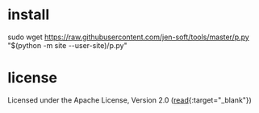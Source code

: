 # install 
sudo wget https://raw.githubusercontent.com/jen-soft/tools/master/p.py  "$(python -m site --user-site)/p.py"

# license 
Licensed under the Apache License, Version 2.0 ([read](http://www.apache.org/licenses/LICENSE-2.0){:target="_blank"})

